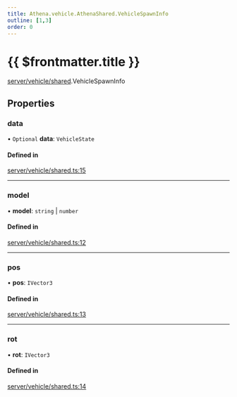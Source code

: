 ```yaml
---
title: Athena.vehicle.AthenaShared.VehicleSpawnInfo
outline: [1,3]
order: 0
---
```


# {{ $frontmatter.title }}


[server/vehicle/shared](../modules/server_vehicle_shared.md).VehicleSpawnInfo

## Properties

### data

• `Optional` **data**: `VehicleState`

#### Defined in

[server/vehicle/shared.ts:15](https://github.com/Stuyk/altv-athena/blob/6d21f39/src/core/server/vehicle/shared.ts#L15)

___

### model

• **model**: `string` \| `number`

#### Defined in

[server/vehicle/shared.ts:12](https://github.com/Stuyk/altv-athena/blob/6d21f39/src/core/server/vehicle/shared.ts#L12)

___

### pos

• **pos**: `IVector3`

#### Defined in

[server/vehicle/shared.ts:13](https://github.com/Stuyk/altv-athena/blob/6d21f39/src/core/server/vehicle/shared.ts#L13)

___

### rot

• **rot**: `IVector3`

#### Defined in

[server/vehicle/shared.ts:14](https://github.com/Stuyk/altv-athena/blob/6d21f39/src/core/server/vehicle/shared.ts#L14)
